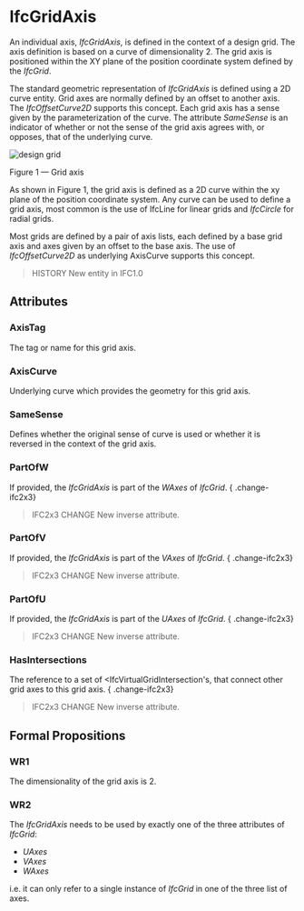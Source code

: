 # IfcGridAxis

An individual axis, _IfcGridAxis_, is defined in the context of a design grid. The axis definition is based on a curve of dimensionality 2. The grid axis is positioned within the XY plane of the position coordinate system defined by the _IfcGrid_.

The standard geometric representation of _IfcGridAxis_ is defined using a 2D curve entity. Grid axes are normally defined by an offset to another axis. The _IfcOffsetCurve2D_ supports this concept. Each grid axis has a sense given by the parameterization of the curve. The attribute _SameSense_ is an indicator of whether or not the sense of the grid axis agrees with, or opposes, that of the underlying curve.

![design grid](../../../../figures/ifcgridaxis-layout1.gif)

Figure 1 &mdash; Grid axis

As shown in Figure 1, the grid axis is defined as a 2D curve within the xy plane of the position coordinate system. Any curve can be used to define a grid axis, most common is the use of IfcLine for linear grids and <em>IfcCircle</em> for radial grids.

Most grids are defined by a pair of axis lists, each defined by a base grid axis and axes given by an offset to the base axis. The use of <em>IfcOffsetCurve2D</em> as underlying AxisCurve supports this concept.

> HISTORY  New entity in IFC1.0

## Attributes

### AxisTag
The tag or name for this grid axis.

### AxisCurve
Underlying curve which provides the geometry for this grid axis.

### SameSense
Defines whether the original sense of curve is used or whether it is reversed in the context of the grid axis.

### PartOfW
If provided, the _IfcGridAxis_ is part of the _WAxes_ of _IfcGrid_.
{ .change-ifc2x3}
> IFC2x3 CHANGE  New inverse attribute.

### PartOfV
If provided, the _IfcGridAxis_ is part of the _VAxes_ of _IfcGrid_.
{ .change-ifc2x3}
> IFC2x3 CHANGE  New inverse attribute.

### PartOfU
If provided, the _IfcGridAxis_ is part of the _UAxes_ of _IfcGrid_.
{ .change-ifc2x3}
> IFC2x3 CHANGE  New inverse attribute.

### HasIntersections
The reference to a set of <IfcVirtualGridIntersection's, that connect other grid axes to this grid axis.
{ .change-ifc2x3}
> IFC2x3 CHANGE  New inverse attribute.

## Formal Propositions

### WR1
The dimensionality of the grid axis is 2.

### WR2
The _IfcGridAxis_ needs to be used by exactly one of the three attributes of _IfcGrid_:
* _UAxes_
* _VAxes_
* _WAxes_


i.e. it can only refer to a single instance of _IfcGrid_ in one of the three list of axes.
